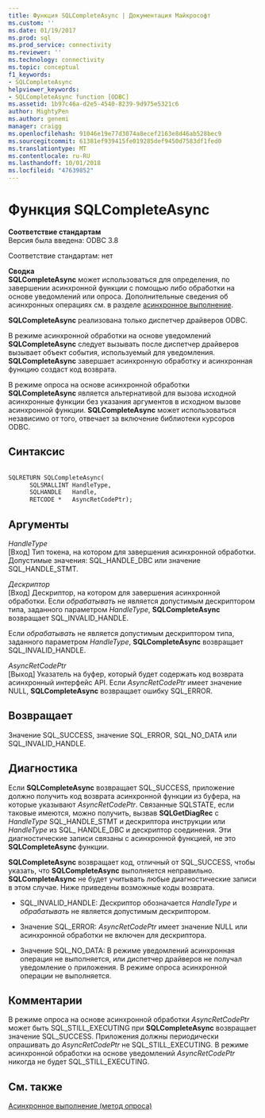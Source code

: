 ```yaml
---
title: Функция SQLCompleteAsync | Документация Майкрософт
ms.custom: ''
ms.date: 01/19/2017
ms.prod: sql
ms.prod_service: connectivity
ms.reviewer: ''
ms.technology: connectivity
ms.topic: conceptual
f1_keywords:
- SQLCompleteAsync
helpviewer_keywords:
- SQLCompleteAsync function [ODBC]
ms.assetid: 1b97c46a-d2e5-4540-8239-9d975e5321c6
author: MightyPen
ms.author: genemi
manager: craigg
ms.openlocfilehash: 91046e19e77d3074a8ecef2163e8d46ab528bec9
ms.sourcegitcommit: 61381ef939415fe019285def9450d7583df1fed0
ms.translationtype: MT
ms.contentlocale: ru-RU
ms.lasthandoff: 10/01/2018
ms.locfileid: "47639852"
---
```

# <a name="sqlcompleteasync-function"></a>Функция SQLCompleteAsync
**Соответствие стандартам**  
 Версия была введена: ODBC 3.8  
  
 Соответствие стандартам: нет  
  
 **Сводка**  
 **SQLCompleteAsync** может использоваться для определения, по завершении асинхронной функции с помощью либо обработки на основе уведомлений или опроса. Дополнительные сведения об асинхронных операциях см. в разделе [асинхронное выполнение](../../../odbc/reference/develop-app/asynchronous-execution.md).  
  
 **SQLCompleteAsync** реализована только диспетчер драйверов ODBC.  
  
 В режиме асинхронной обработки на основе уведомлений **SQLCompleteAsync** следует вызывать после диспетчер драйверов вызывает объект события, используемый для уведомления. **SQLCompleteAsync** завершает асинхронную обработку и асинхронная функцию создаст код возврата.  
  
 В режиме опроса на основе асинхронной обработки **SQLCompleteAsync** является альтернативой для вызова исходной асинхронные функции без указания аргументов в исходном вызове асинхронной функции. **SQLCompleteAsync** может использоваться независимо от того, отвечает за включение библиотеки курсоров ODBC.  
  
## <a name="syntax"></a>Синтаксис  
  
```vb  
  
SQLRETURN SQLCompleteAsync(  
      SQLSMALLINT HandleType,  
      SQLHANDLE   Handle,  
      RETCODE *   AsyncRetCodePtr);  
```  
  
## <a name="arguments"></a>Аргументы  
 *HandleType*  
 [Вход] Тип токена, на котором для завершения асинхронной обработки. Допустимые значения: SQL_HANDLE_DBC или значение SQL_HANDLE_STMT.  
  
 *Дескриптор*  
 [Вход] Дескриптор, на котором для завершения асинхронной обработки. Если *обрабатывать* не является допустимым дескриптором типа, заданного параметром *HandleType*, **SQLCompleteAsync** возвращает SQL_INVALID_HANDLE.  
  
 Если *обрабатывать* не является допустимым дескриптором типа, заданного параметром *HandleType*, **SQLCompleteAsync** возвращает SQL_INVALID_HANDLE.  
  
 *AsyncRetCodePtr*  
 [Выход] Указатель на буфер, который будет содержать код возврата асинхронный интерфейс API. Если *AsyncRetCodePtr* имеет значение NULL, **SQLCompleteAsync** возвращает ошибку SQL_ERROR.  
  
## <a name="returns"></a>Возвращает  
 Значение SQL_SUCCESS, значение SQL_ERROR, SQL_NO_DATA или SQL_INVALID_HANDLE.  
  
## <a name="diagnostics"></a>Диагностика  
 Если **SQLCompleteAsync** возвращает SQL_SUCCESS, приложение должно получить код возврата асинхронной функции из буфера, на которые указывают *AsyncRetCodePtr*. Связанные SQLSTATE, если таковые имеются, можно получить, вызвав **SQLGetDiagRec** с *HandleType* SQL_HANDLE_STMT и дескриптора инструкции или *HandleType* из SQL_ HANDLE_DBC и дескриптор соединения. Эти диагностические записи связаны с асинхронной функцией, не это **SQLCompleteAsync** функции.  
  
 **SQLCompleteAsync** возвращает код, отличный от SQL_SUCCESS, чтобы указать, что **SQLCompleteAsync** выполняется неправильно. **SQLCompleteAsync** не будет учитывать любые диагностические записи в этом случае. Ниже приведены возможные коды возврата.  
  
-   SQL_INVALID_HANDLE: Дескриптор обозначается *HandleType* и *обрабатывать* не является допустимым дескриптором.  
  
-   Значение SQL_ERROR: *AsyncRetCodePtr* имеет значение NULL или асинхронной обработки не включен для дескриптора.  
  
-   Значение SQL_NO_DATA: В режиме уведомлений асинхронная операция не выполняется, или диспетчер драйверов не получал уведомление о приложения. В режиме опроса асинхронной операции не выполняется.  
  
## <a name="comments"></a>Комментарии  
 В режиме опроса на основе асинхронной обработки *AsyncRetCodePtr* может быть SQL_STILL_EXECUTING при **SQLCompleteAsync** возвращает значение SQL_SUCCESS. Приложения должны периодически опрашивать до *AsyncRetCodePtr* не SQL_STILL_EXECUTING. В режиме асинхронной обработки на основе уведомлений *AsyncRetCodePtr* никогда не будет SQL_STILL_EXECUTING.  
  
## <a name="see-also"></a>См. также  
 [Асинхронное выполнение (метод опроса)](../../../odbc/reference/develop-app/asynchronous-execution-polling-method.md)
